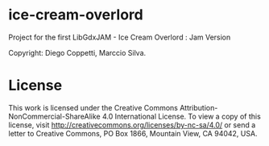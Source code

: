 
# ice-cream-overlord
Project for the first LibGdxJAM - Ice Cream Overlord : Jam Version

Copyright: Diego Coppetti, Marccio Silva.

# License #
This work is licensed under the Creative Commons Attribution-NonCommercial-ShareAlike 4.0 International License. To view a copy of this license, visit http://creativecommons.org/licenses/by-nc-sa/4.0/ or send a letter to Creative Commons, PO Box 1866, Mountain View, CA 94042, USA.
